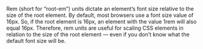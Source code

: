 Rem (short for “root-em”) units dictate an element’s font size relative to the size of the root element. By default, most browsers use a font size value of 16px. So, if the root element is 16px, an element with the value 1rem will also equal 16px. Therefore, rem units are useful for scaling CSS elements in relation to the size of the root element — even if you don’t know what the default font size will be.
